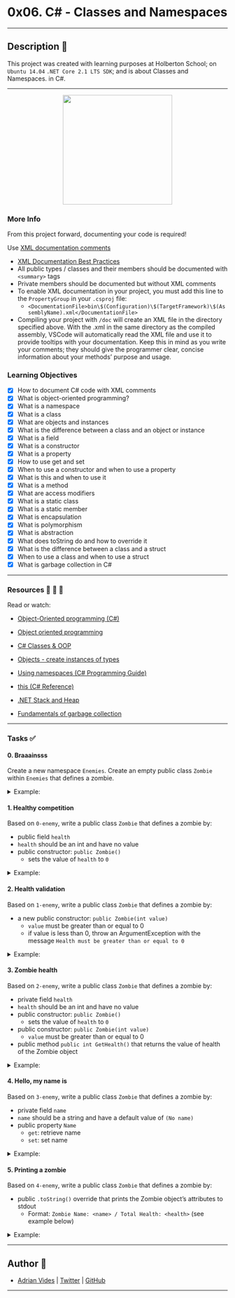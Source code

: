 # 0x06. C# - Classes and Namespaces

---

## Description :newspaper:
This project was created with learning purposes at Holberton School; on `Ubuntu 14.04` `.NET Core 2.1 LTS SDK`; and is about Classes and Namespaces. in C#.

---

 <p align="center">
<img height="250" src="https://miro.medium.com/max/1200/1*p6pwxZcq7-uww6pbqf2a2g.png">
</p>

### More Info
From this project forward, documenting your code is required!

Use [XML documentation comments](https://docs.microsoft.com/en-us/dotnet/csharp/language-reference/xmldoc/recommended-tags)
- [XML Documentation Best Practices](https://blog.rsuter.com/best-practices-for-writing-xml-documentation-phrases-in-c/)
- All public types / classes and their members should be documented with `<summary>` tags
- Private members should be documented but without XML comments
- To enable XML documentation in your project, you must add this line to the `PropertyGroup` in your `.csproj` file:
	- `<DocumentationFile>bin\$(Configuration)\$(TargetFramework)\$(AssemblyName).xml</DocumentationFile>`
- Compiling your project with `/doc` will create an XML file in the directory specified above. With the .xml in the same directory as the compiled assembly, VSCode will automatically read the XML file and use it to provide tooltips with your documentation. Keep this in mind as you write your comments; they should give the programmer clear, concise information about your methods’ purpose and usage.

### Learning Objectives

- [x] How to document C# code with XML comments
- [x] What is object-oriented programming?
- [x] What is a namespace
- [x] What is a class
- [x] What are objects and instances
- [x] What is the difference between a class and an object or instance
- [x] What is a field
- [x] What is a constructor
- [x] What is a property
- [x] How to use get and set
- [x] When to use a constructor and when to use a property
- [x] What is this and when to use it
- [x] What is a method
- [x] What are access modifiers
- [x] What is a static class
- [x] What is a static member
- [x] What is encapsulation
- [x] What is polymorphism
- [x] What is abstraction
- [x] What does toString do and how to override it
- [x] What is the difference between a class and a struct
- [x] When to use a class and when to use a struct
- [x] What is garbage collection in C#

---

### Resources :blue_book: :orange_book: :green_book:
Read or watch:
- [Object-Oriented programming (C#)](https://docs.microsoft.com/en-us/dotnet/csharp/fundamentals/tutorials/oop)

- [Object oriented programming](https://docs.microsoft.com/en-us/dotnet/csharp/fundamentals/object-oriented/)

- [C# Classes & OOP](https://youtu.be/GAvhe6oe-_4)

- [Objects - create instances of types](https://docs.microsoft.com/en-us/dotnet/csharp/fundamentals/object-oriented/objects)

- [Using namespaces (C# Programming Guide)](https://docs.microsoft.com/en-us/dotnet/csharp/programming-guide/namespaces/using-namespaces)

- [this (C# Reference)](https://docs.microsoft.com/en-us/dotnet/csharp/language-reference/keywords/this)

- [.NET Stack and Heap](https://youtu.be/clOUdVDDzIM)

- [Fundamentals of garbage collection](https://docs.microsoft.com/en-us/dotnet/standard/garbage-collection/fundamentals)

---

### Tasks :white_check_mark:

#### 0. Braaainsss
Create a new namespace `Enemies`. Create an empty public class `Zombie` within `Enemies` that defines a zombie.

<details>
<summary>Example:</summary>

```sh
Your@Shell:~/0x06-csharp-classes/0-enemy$ ls
0-enemy.cs  0-enemy.csproj  0-main.cs  bin  obj
Your@Shell:~/0x06-csharp-classes/0-enemy$ dotnet run
newObject is of type Enemies.Zombie
String representation: Enemies.Zombie
```
</details>

#### 1. Healthy competition
Based on `0-enemy`, write a public class `Zombie` that defines a zombie by:

- public field `health`
- `health` should be an int and have no value
- public constructor: `public Zombie()`
	- sets the value of `health` to `0`

<details>
<summary>Example:</summary>

```sh
Your@Shell:~/0x06-csharp-classes/1-enemy$ ls
1-enemy.cs  1-enemy.csproj  1-main.cs  bin  obj
Your@Shell:~/0x06-csharp-classes/1-enemy$ dotnet run
newObject is of type Enemies.Zombie and has a total of 0 health
```
</details>

#### 2. Health validation
Based on `1-enemy`, write a public class `Zombie` that defines a zombie by:
- a new public constructor: `public Zombie(int value)`
	- `value` must be greater than or equal to 0
	- if value is less than 0, throw an ArgumentException with the message `Health must be greater than or equal to 0`

<details>
<summary>Example:</summary>

```sh
Your@Shell:~/0x06-csharp-classes/2-enemy$ ls
2-enemy.cs  2-enemy.csproj  2-main.cs  bin  obj
Your@Shell:~/0x06-csharp-classes/2-enemy$ dotnet run
newObject1 is of type Enemies.Zombie and has a total of 10 health
Health must be greater than or equal to 0
```
</details>

#### 3. Zombie health
Based on `2-enemy`, write a public class `Zombie` that defines a zombie by:
- private field `health`
- `health` should be an int and have no value
- public constructor: `public Zombie()`
	- sets the value of `health` to `0`
- public constructor: `public Zombie(int value)`
	- `value` must be greater than or equal to 0
- public method `public int GetHealth()` that returns the value of health of the Zombie object

<details>
<summary>Example:</summary>

```sh
Your@Shell:~/0x06-csharp-classes/3-enemy$ ls
3-enemy.cs  3-enemy.csproj  3-main.cs  bin  obj
Your@Shell:~/0x06-csharp-classes/3-enemy$ dotnet run
newObject1 is of type Enemies.Zombie and has a total of 10 health
newObject2 is of type Enemies.Zombie and has a total of 98 health
```
</details>

#### 4. Hello, my name is
Based on `3-enemy`, write a public class `Zombie` that defines a zombie by:
- private field `name`
- `name` should be a string and have a default value of `(No name)`
- public property `Name`
	- `get`: retrieve name
	- `set`: set name

<details>
<summary>Example:</summary>

```sh
Your@Shell:~/0x06-csharp-classes/4-enemy$ ls
4-enemy.cs  4-enemy.csproj  4-main.cs  bin  obj
Your@Shell:~/0x06-csharp-classes/4-enemy$ dotnet run
Ed is of type Enemies.Zombie and has a total of 10 health
(No name) is of type Enemies.Zombie and has a total of 98 health
```
</details>

#### 5. Printing a zombie
Based on `4-enemy`, write a public class `Zombie` that defines a zombie by:
- public `.toString()` override that prints the Zombie object’s attributes to stdout
	- Format: `Zombie Name: <name> / Total Health: <health>` (see example below)

<details>
<summary>Example:</summary>

```sh
Your@Shell:~/0x06-csharp-classes/5-enemy$ ls
5-enemy.cs  5-enemy.csproj  5-main.cs  bin  obj
Your@Shell:~/0x06-csharp-classes/5-enemy$ dotnet run
Zombie Name: Ed / Total Health: 10
Zombie Name: (No name) / Total Health: 98
```
</details>

---

## Author :bust_in_silhouette:
- [Adrian Vides] | [Twitter] | [GitHub]


---

[GitHub]: <https://github.com/AdrianVides56>
[Twitter]: <https://twitter.com/termi56661>
[Adrian Vides]: <https://www.linkedin.com/in/adrianvides56/>    
